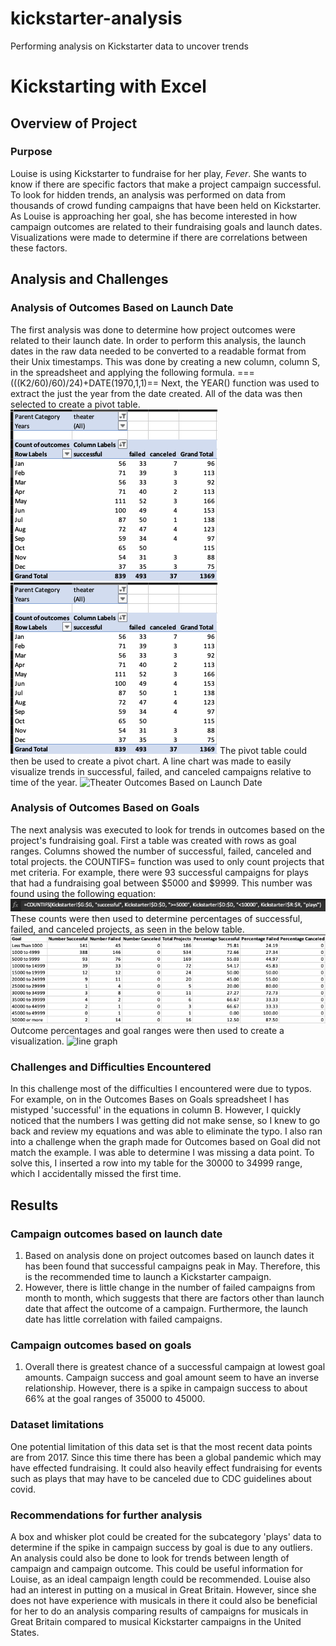 # kickstarter-analysis
Performing analysis on Kickstarter data to uncover trends 

# Kickstarting with Excel

## Overview of Project

### Purpose

Louise is using Kickstarter to fundraise for her play, *Fever*.  She wants to know if there are specific factors that make a project campaign successful. To look for hidden trends, an analysis was performed on data from thousands of crowd funding campaigns that have been held on Kickstarter. As Louise is approaching her goal, she has become interested in how campaign outcomes are related to their fundraising goals and launch dates. Visualizations were made to determine if there are correlations between these factors. 

## Analysis and Challenges

### Analysis of Outcomes Based on Launch Date
The first analysis was done to determine how project outcomes were related to their launch date. In order to perform this analysis, the launch dates in the raw data needed to be converted to a readable format from their Unix timestamps. This was done by creating a new column, column S, in the spreadsheet and applying the following formula.
===(((K2/60)/60)/24)+DATE(1970,1,1)==
Next, the YEAR() function was used to extract the just the year from the date created. All of the data was then selected to create a pivot table. 
![Pivot Table](pivottable1.png) ![Pivot Table Fields](pivottable1.png)
The pivot table could then be used to create a pivot chart. A line chart was made to easily visualize trends in successful, failed, and canceled campaigns relative to time of the year. 
![Theater Outcomes Based on Launch Date](Theater_Outcomes_vs_Launch.png)

### Analysis of Outcomes Based on Goals
The next analysis was executed to look for trends in outcomes based on the project's fundraising goal. First a table was created with rows as goal ranges. Columns showed the number of successful, failed, canceled and total projects. the COUNTIFS= function was used to only count projects that met criteria. For example, there were 93 successful campaigns for plays that had a fundraising goal between $5000 and $9999. This number was found using the following equation:
![COUNTIFS example](b4equation.png) 
These counts were then used to determine percentages of successful, failed, and canceled projects, as seen in the below table. 
![Goals and Outcomes Table](goals_outcomes_table.png)
Outcome percentages and goal ranges were then used to create a visualization. 
![line graph](Outcomes_vs_goals.png)

### Challenges and Difficulties Encountered
In this challenge most of the difficulties I encountered were due to typos. For example, on in the Outcomes Bases on Goals spreadsheet I has mistyped 'successful' in the equations in column B. However, I quickly noticed that the numbers I was getting did not make sense, so I knew to go back and review my equations and was able to eliminate the typo. I also ran into a challenge when the graph made for Outcomes based on Goal did not match the example. I was able to determine I was missing a data point. To solve this, I inserted a row into my table for the 30000 to 34999 range, which I accidentally missed the first time.  

## Results

### Campaign outcomes based on launch date
1. Based on analysis done on project outcomes based on launch dates it has been found that successful campaigns peak in May. Therefore, this is the recommended time to launch a Kickstarter campaign. 
2. However, there is little change in the number of failed campaigns from month to month, which suggests that there are factors other than launch date that affect the outcome of a campaign. Furthermore, the launch date has little correlation with failed campaigns. 
### Campaign outcomes based on goals
1. Overall there is greatest chance of a successful campaign at lowest goal amounts. Campaign success and goal amount seem to have an inverse relationship. However, there is a spike in campaign success to about 66% at the goal ranges of 35000 to 45000. 
   
### Dataset limitations
One potential limitation of this data set is that the most recent data points are from 2017. Since this time there has been a global pandemic which may have effected fundraising. It could also heavily effect fundraising for events such as plays that may have to be canceled due to CDC guidelines about covid. 

### Recommendations for further analysis
A box and whisker plot could be created for the subcategory 'plays' data to determine if the spike in campaign success by goal is due to any outliers. An analysis could also be done to look for trends between length of campaign and campaign outcome. This could be useful information for Louise, as an ideal campaign length could be recommended. 
Louise also had an interest in putting on a musical in Great Britain. However, since she does not have experience with musicals in there it could also be beneficial for her to do an analysis comparing results of campaigns for musicals in Great Britain compared to musical Kickstarter campaigns in the United States.

